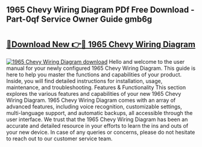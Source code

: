 ## 1965 Chevy Wiring Diagram PDf Free Download - Part-0qf Service Owner Guide gmb6g

# <h2><a href="http://dfqu0bd.blite.top/?on=1965+Chevy+Wiring+Diagram">🔗Download New 👉🔴 1965 Chevy Wiring Diagram</a></h2>

[![1965 Chevy Wiring Diagram download](https://i.imgur.com/lujVjoI.png)](http://dfqu0bd.blite.top/?on=1965+Chevy+Wiring+Diagram)
Hello and welcome to the user manual for your newly configured 1965 Chevy Wiring Diagram. This guide is here to help you master the functions and capabilities of your product. Inside, you will find detailed instructions for installation, usage, maintenance, and troubleshooting. Features & Functionality This section explores the various features and capabilities of your new 1965 Chevy Wiring Diagram. 1965 Chevy Wiring Diagram comes with an array of advanced features, including voice recognition, customizable settings, multi-language support, and automatic backups, all accessible through the user interface. We trust that the 1965 Chevy Wiring Diagram has been an accurate and detailed resource in your efforts to learn the ins and outs of your new device. In case of any queries or concerns, please do not hesitate to reach out to our customer service team.
